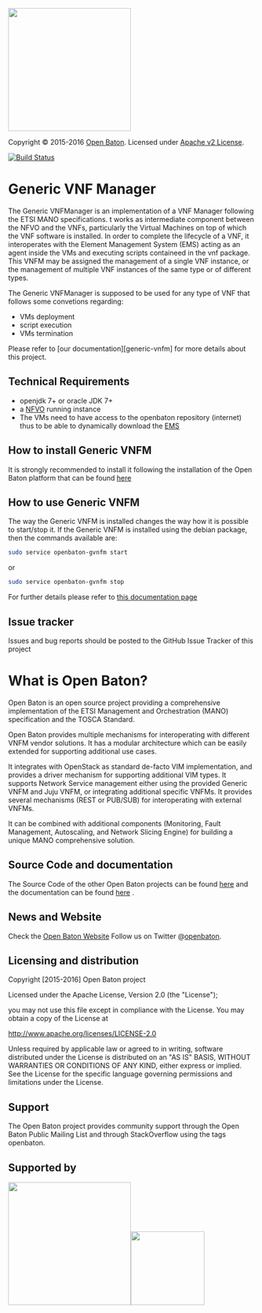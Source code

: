 <img src="https://raw.githubusercontent.com/openbaton/openbaton.github.io/master/images/openBaton.png" width="250"/>
  
  Copyright © 2015-2016 [Open Baton](http://openbaton.org). 
  Licensed under [Apache v2 License](http://www.apache.org/licenses/LICENSE-2.0).
  
[![Build Status](https://travis-ci.org/openbaton/generic-vnfm.svg?branch=develop)](https://travis-ci.org/openbaton/generic-vnfm)
  
# Generic VNF Manager

The Generic VNFManager is an implementation of a VNF Manager following the ETSI MANO specifications. t works as intermediate component between the NFVO and the VNFs, particularly the Virtual Machines on top of which the VNF software is installed. In order to complete the lifecycle of a VNF, it interoperates with the Element Management System (EMS) acting as an agent inside the VMs and executing scripts containeed in the vnf package.
This VNFM may be assigned the management of a single VNF instance, or the management of multiple VNF instances of the same type or of different types.

The Generic VNFManager is supposed to be used for any type of VNF that follows some convetions regarding:

* VMs deployment
* script execution
* VMs termination

Please refer to [our documentation][generic-vnfm] for more details about this project.
 
## Technical Requirements

* openjdk 7+ or oracle JDK 7+
* a [NFVO](https://github.com/openbaton/NFVO) running instance
* The VMs need to have access to the openbaton repository (internet) thus to be able to dynamically download the [EMS](https://github.com/openbaton/ems)

## How to install Generic VNFM

It is strongly recommended to install it following the installation of the Open Baton platform that can be found [here](http://openbaton.github.io/documentation/nfvo-installation-deb/)

## How to use Generic VNFM

The way the Generic VNFM is installed changes the way how it is possible to start/stop it. If the Generic VNFM is installed using the debian package, then the commands available are:

```bash
sudo service openbaton-gvnfm start
```
or
```bash
sudo service openbaton-gvnfm stop
```

For further details please refer to [this documentation page](http://openbaton.github.io/documentation/nfvo-installation-deb/)

## Issue tracker

Issues and bug reports should be posted to the GitHub Issue Tracker of this project

# What is Open Baton?

Open Baton is an open source project providing a comprehensive implementation of the ETSI Management and Orchestration (MANO) specification and the TOSCA Standard.

Open Baton provides multiple mechanisms for interoperating with different VNFM vendor solutions. It has a modular architecture which can be easily extended for supporting additional use cases. 

It integrates with OpenStack as standard de-facto VIM implementation, and provides a driver mechanism for supporting additional VIM types. It supports Network Service management either using the provided Generic VNFM and Juju VNFM, or integrating additional specific VNFMs. It provides several mechanisms (REST or PUB/SUB) for interoperating with external VNFMs.

It can be combined with additional components (Monitoring, Fault Management, Autoscaling, and Network Slicing Engine) for building a unique MANO comprehensive solution.

## Source Code and documentation

The Source Code of the other Open Baton projects can be found [here][openbaton-github] and the documentation can be found [here][openbaton-doc] .

## News and Website

Check the [Open Baton Website][openbaton]
Follow us on Twitter @[openbaton][openbaton-twitter].

## Licensing and distribution
Copyright [2015-2016] Open Baton project

Licensed under the Apache License, Version 2.0 (the "License");

you may not use this file except in compliance with the License.
You may obtain a copy of the License at

  http://www.apache.org/licenses/LICENSE-2.0

Unless required by applicable law or agreed to in writing, software
distributed under the License is distributed on an "AS IS" BASIS,
WITHOUT WARRANTIES OR CONDITIONS OF ANY KIND, either express or implied.
See the License for the specific language governing permissions and
limitations under the License.

## Support
The Open Baton project provides community support through the Open Baton Public Mailing List and through StackOverflow using the tags openbaton.

## Supported by
  <img src="https://raw.githubusercontent.com/openbaton/openbaton.github.io/master/images/fokus.png" width="250"/><img src="https://raw.githubusercontent.com/openbaton/openbaton.github.io/master/images/tu.png" width="150"/>

[fokus-logo]: https://raw.githubusercontent.com/openbaton/openbaton.github.io/master/images/fokus.png
[openbaton]: http://openbaton.org
[openbaton-doc]: http://openbaton.org/documentation
[openbaton-github]: http://github.org/openbaton
[openbaton-logo]: https://raw.githubusercontent.com/openbaton/openbaton.github.io/master/images/openBaton.png
[openbaton-mail]: mailto:users@openbaton.org
[openbaton-twitter]: https://twitter.com/openbaton
[tub-logo]: https://raw.githubusercontent.com/openbaton/openbaton.github.io/master/images/tu.png
